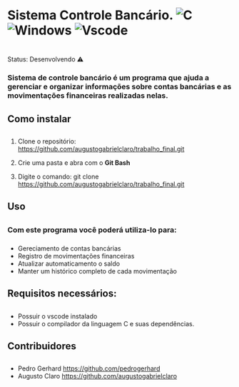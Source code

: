 # Sistema Controle Bancário. ![C](https://img.shields.io/badge/C-00599C?style=for-the-badge&logo=c&logoColor=white) ![Windows](https://img.shields.io/badge/Windows-000?style=for-the-badge&logo=windows&logoColor=2CA5E0) ![Vscode](https://img.shields.io/badge/Vscode-007ACC?style=for-the-badge&logo=visual-studio-code&logoColor=white) <h1> 

Status: Desenvolvendo ⚠️

### Sistema de controle bancário é um programa que ajuda a gerenciar e organizar informações sobre contas bancárias e as movimentações financeiras realizadas nelas.<h3>

## Como instalar<h2>

1. Clone o repositório:
 <https://github.com/augustogabrielclaro/trabalho_final.git>

2. Crie uma pasta e abra com o **Git Bash**

3. Digite o comando:
git clone https://github.com/augustogabrielclaro/trabalho_final.git

## Uso<h2>

### Com este programa você poderá utiliza-lo para:<h3>

* Gereciamento de contas bancárias
* Registro de movimentações financeiras
* Atualizar automaticamento o saldo
* Manter um histórico completo de cada movimentação

## Requisitos necessários:<h2>

* Possuir o vscode instalado
* Possuir o compilador da linguagem C e suas dependências.

## Contribuidores<h2>
* Pedro Gerhard <https://github.com/pedrogerhard>
* Augusto Claro <https://github.com/augustogabrielclaro>
